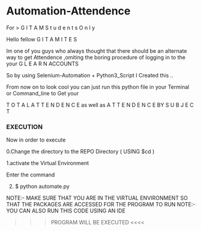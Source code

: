 # Automation-Attendence
For > G I T A M  S t u d e n t s   O n l y

Hello fellow G I T A M I T E S 

Im one of you guys who always thought that there should be an alternate way to get Attendence ,omiting the boring procedure of 
logging in to the your G L E A R N ACCOUNTS 

So by using Selenium-Automation + Python3_Script I Created this .. 

From now on to look cool you can just run this python file in your Terminal or Command_line to Get your

T O T A L A T T E N D E N C E as well as  A T T E N D E N C E BY S U B J E C T 


### EXECUTION 

 Now in order to execute 

 0.Change the directory to  the REPO Directory ( USING $cd )

 1.activate the Virtual Environment

 Enter the command

 2. $ python automate.py

 NOTE:- MAKE SURE THAT YOU ARE IN THE VIRTUAL ENVIRONMENT SO THAT THE PACKAGES ARE ACCESSED FOR THE PROGRAM TO RUN
 NOTE:- YOU CAN ALSO RUN THIS CODE USING AN IDE 
 
 
 >>> PROGRAM WILL BE EXECUTED <<<<








